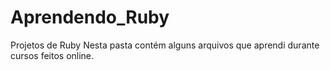 # Aprendendo_Ruby
Projetos de Ruby
Nesta pasta contém alguns arquivos que aprendi durante cursos feitos online.

